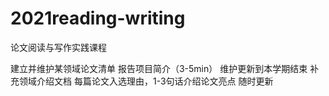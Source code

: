# 2021reading-writing
论文阅读与写作实践课程


建立并维护某领域论文清单
  报告项目简介（3-5min）
  维护更新到本学期结束
    补充领域介绍文档
    每篇论文入选理由，1-3句话介绍论文亮点
    随时更新

